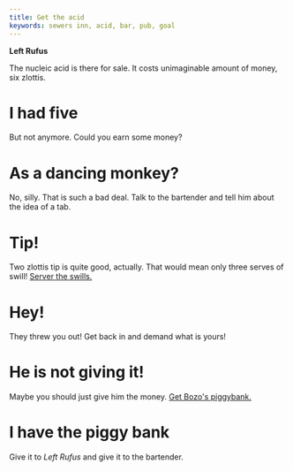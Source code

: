 ```yaml
---
title: Get the acid
keywords: sewers inn, acid, bar, pub, goal
---
```


**Left Rufus**

The nucleic acid is there for sale. It costs unimaginable amount of money, six zlottis.

# I had five
But not anymore. Could you earn some money?

# As a dancing monkey?
No, silly. That is such a bad deal. Talk to the bartender and tell him about the idea of a tab.

# Tip!
Two zlottis tip is quite good, actually. That would mean only three serves of swill! [Server the swills.](005-server.md)

# Hey!
They threw you out! Get back in and demand what is yours!

# He is not giving it!
Maybe you should just give him the money. [Get Bozo's piggybank.](../020-middle/050-bozo.md)

# I have the piggy bank
Give it to *Left Rufus* and give it to the bartender.
